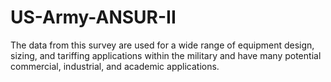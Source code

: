 # US-Army-ANSUR-II
The data from this survey are used for a wide range of equipment design, sizing, and tariffing applications within the military and have many potential commercial, industrial, and academic applications.
